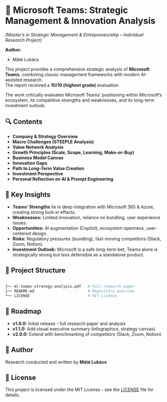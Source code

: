 # 📘 Microsoft Teams: Strategic Management & Innovation Analysis  

*(Master’s in Strategic Management & Entrepreneurship – Individual Research Project)*  

**Author:**  
- Máté Lukács  

This project provides a comprehensive strategic analysis of **Microsoft Teams**, combining classic management frameworks with modern AI-assisted research.  
The report received a **10/10 (highest grade)** evaluation.  

The work critically evaluates Microsoft Teams’ positioning within Microsoft’s ecosystem, its competitive strengths and weaknesses, and its long-term investment outlook.  


## 🔍 Contents  

- **Company & Strategy Overview**  
- **Macro Challenges (STEEPLE Analysis)**  
- **Value Network Analysis**  
- **Growth Principles (Scale, Scope, Learning, Make-or-Buy)**  
- **Business Model Canvas**  
- **Innovation Gaps**  
- **Path to Long-Term Value Creation**  
- **Investment Perspective**  
- **Personal Reflection on AI & Prompt Engineering**  


## 📑 Key Insights  

- **Teams’ Strengths** lie in deep integration with Microsoft 365 & Azure, creating strong lock-in effects.  
- **Weaknesses:** Limited innovation, reliance on bundling, user experience issues.  
- **Opportunities:** AI augmentation (Copilot), ecosystem openness, user-centered design.  
- **Risks:** Regulatory pressures (bundling), fast-moving competitors (Slack, Zoom, Notion).  
- **Investment Outlook:** Microsoft is a safe long-term bet; Teams alone is strategically strong but less defensible as a standalone product.  


## 📁 Project Structure
```bash
.
├── ml-teams-strategy-analysis.pdf   # Full research paper
├── README.md                        # Repository overview
└── LICENSE                          # MIT License
```


## 🚀 Roadmap  

- **v1.0.0:** Initial release - full research paper and analysis  
- **v1.1.0:** Add visual executive summary (infographics, strategy canvas)  
- **v2.0.0:** Extend with benchmarking of competitors (Slack, Zoom, Notion)  



## 👤 Author  

Research conducted and written by **Máté Lukács**  


## 📄 License  

This project is licensed under the MIT License - see the [LICENSE](LICENSE) file for details.  

